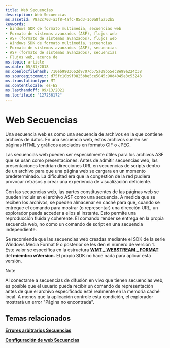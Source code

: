 ```yaml
---
title: Web Secuencias
description: Web Secuencias
ms.assetid: 78a2c703-a3f8-4afc-85d3-1c0a8f5a52b5
keywords:
- Windows SDK de formato multimedia, secuencias web
- Formato de sistemas avanzados (ASF), flujos web
- ASF (formato de sistemas avanzados), flujos web
- Windows SDK de formato multimedia, secuencias
- Formato de sistemas avanzados (ASF), secuencias
- ASF (formato de sistemas avanzados), secuencias
- Flujos web, acerca de
ms.topic: article
ms.date: 05/31/2018
ms.openlocfilehash: 710eb9903662d9707d575a09b55ec8e99a224c38
ms.sourcegitcommit: d75fc10b9f0825bbe5ce5045c90d4045e3c53243
ms.translationtype: MT
ms.contentlocale: es-ES
ms.lasthandoff: 09/13/2021
ms.locfileid: "127256172"
---
```

# <a name="web-streams"></a>Web Secuencias

Una secuencia web es como una secuencia de archivos en la que contiene archivos de datos. En una secuencia web, estos archivos suelen ser páginas HTML y gráficos asociados en formato GIF o JPEG.

Las secuencias web pueden ser especialmente útiles para los archivos ASF que se usan como presentaciones. Antes de admitir secuencias web, las presentaciones tendrían direcciones URL en secuencias de scripts dentro de un archivo para que una página web se cargara en un momento predeterminado. La dificultad era que la congestión de la red pudiera provocar retrasos y crear una experiencia de visualización deficiente.

Con las secuencias web, las partes constituyentes de las páginas web se pueden incluir en el archivo ASF como una secuencia. A medida que se reciben los archivos, se pueden almacenar en caché para que, cuando se entregue el comando para mostrar (o representar) una dirección URL, un explorador pueda acceder a ellos al instante. Esto permite una reproducción fluida y coherente. El comando render se entrega en la propia secuencia web, no como un comando de script en una secuencia independiente.

Se recomienda que las secuencias web creadas mediante el SDK de la serie Windows Media Format 9 o posterior se les den el número de versión 1. Este valor se especifica en la estructura [**WMT \_ WEBSTREAM \_ FORMAT**](/previous-versions/windows/desktop/api/Wmsdkidl/ns-wmsdkidl-wmt_webstream_format) del **miembro wVersion.** El propio SDK no hace nada para aplicar esta versión.

> [!Note]  
> Al conectarse a secuencias de difusión en vivo que tienen secuencias web, es posible que el usuario pueda recibir un comando de representación antes de que el archivo especificado esté realmente en la memoria caché local. A menos que la aplicación controle esta condición, el explorador mostrará un error "Página no encontrada".

 

## <a name="related-topics"></a>Temas relacionados

<dl> <dt>

[**Errores arbitrarios Secuencias**](arbitrary-streams.md)
</dt> <dt>

[**Configuración de web Secuencias**](configuring-web-streams.md)
</dt> </dl>

 

 




